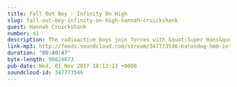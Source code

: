 ```yaml
---
title: Fall Out Boy - Infinity On High
slug: fall-out-boy-infinity-on-high-hannah-cruickshank
guest: Hannah Cruickshank
number: 41
description: The radioactive boys join forces with &quot;Super Hans&quot; Hannah Cruickshank to discuss Fall Out Boy&#39;s Infinity On High.
link-mp3: http://feeds.soundcloud.com/stream/347773546-hatondog-hmm-interesting-choice-ep41-fall-out-boy-infinity-on-high-feat-hannah-cruickshank.mp3
duration: "00:40:47"
byte-length: 98024673
pub-date: Wed, 01 Nov 2017 18:13:13 +0000
soundcloud-id: 347773546
---
```

